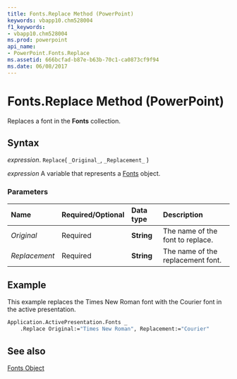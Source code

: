 ```yaml
---
title: Fonts.Replace Method (PowerPoint)
keywords: vbapp10.chm528004
f1_keywords:
- vbapp10.chm528004
ms.prod: powerpoint
api_name:
- PowerPoint.Fonts.Replace
ms.assetid: 666bcfad-b87e-b63b-70c1-ca0873cf9f94
ms.date: 06/08/2017
---
```



# Fonts.Replace Method (PowerPoint)

Replaces a font in the  **Fonts** collection.


## Syntax

 _expression_. `Replace`( `_Original_`, `_Replacement_` )

 _expression_ A variable that represents a [Fonts](./PowerPoint.Fonts.md) object.


### Parameters



|Name|Required/Optional|Data type|Description|
|:-----|:-----|:-----|:-----|
| _Original_|Required|**String**|The name of the font to replace.|
| _Replacement_|Required|**String**|The name of the replacement font.|

## Example

This example replaces the Times New Roman font with the Courier font in the active presentation.


```vb
Application.ActivePresentation.Fonts _
    .Replace Original:="Times New Roman", Replacement:="Courier"
```


## See also


[Fonts Object](PowerPoint.Fonts.md)

